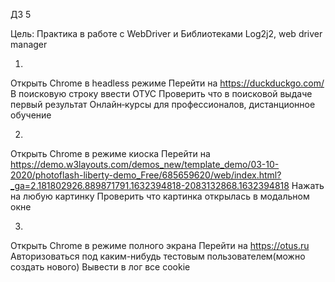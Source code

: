 ДЗ 5

Цель:
Практика в работе с WebDriver и Библиотеками Log2j2, web driver manager

1)
Открыть Chrome в headless режиме
Перейти на https://duckduckgo.com/
В поисковую строку ввести ОТУС
Проверить что в поисковой выдаче первый результат Онлайн‑курсы для профессионалов, дистанционное обучение

2)
Открыть Chrome в режиме киоска
Перейти на https://demo.w3layouts.com/demos_new/template_demo/03-10-2020/photoflash-liberty-demo_Free/685659620/web/index.html?_ga=2.181802926.889871791.1632394818-2083132868.1632394818
Нажать на любую картинку
Проверить что картинка открылась в модальном окне

3)
Открыть Chrome в режиме полного экрана
Перейти на https://otus.ru
Авторизоваться под каким-нибудь тестовым пользователем(можно создать нового)
Вывести в лог все cookie
